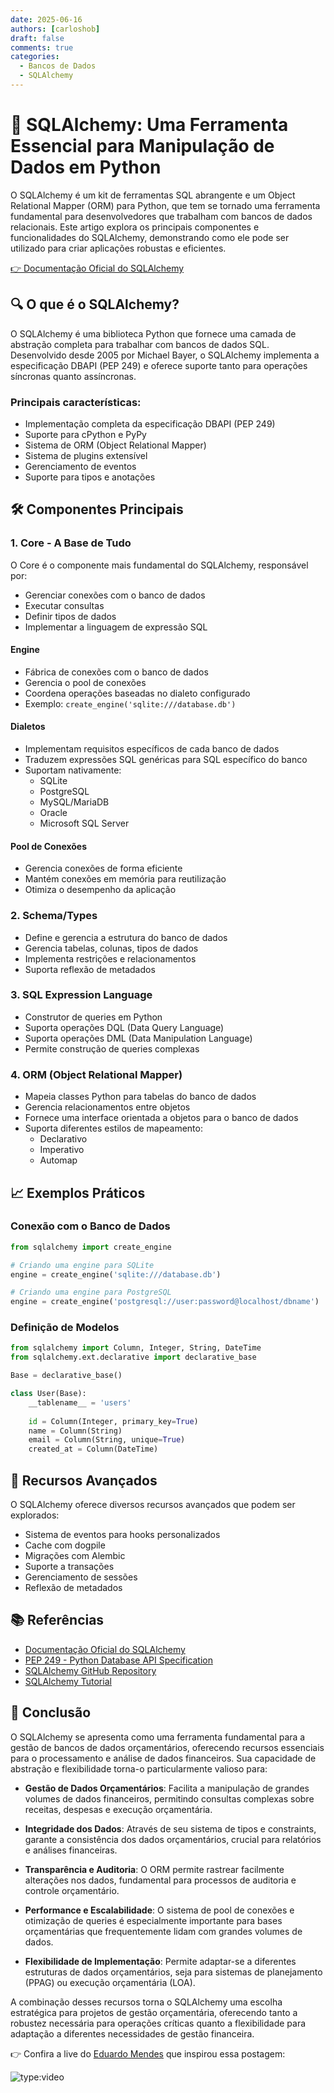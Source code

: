 ```yaml
---
date: 2025-06-16
authors: [carloshob]
draft: false
comments: true
categories:
  - Bancos de Dados
  - SQLAlchemy
---
```


# 🔧 SQLAlchemy: Uma Ferramenta Essencial para Manipulação de Dados em Python

O SQLAlchemy é um kit de ferramentas SQL abrangente e um Object Relational Mapper (ORM) para Python, que tem se tornado uma ferramenta fundamental para desenvolvedores que trabalham com bancos de dados relacionais. Este artigo explora os principais componentes e funcionalidades do SQLAlchemy, demonstrando como ele pode ser utilizado para criar aplicações robustas e eficientes.

[👉 Documentação Oficial do SQLAlchemy](https://www.sqlalchemy.org/)

<!-- more -->

## 🔍 O que é o SQLAlchemy?

O SQLAlchemy é uma biblioteca Python que fornece uma camada de abstração completa para trabalhar com bancos de dados SQL. Desenvolvido desde 2005 por Michael Bayer, o SQLAlchemy implementa a especificação DBAPI (PEP 249) e oferece suporte tanto para operações síncronas quanto assíncronas.

### Principais características:
- Implementação completa da especificação DBAPI (PEP 249)
- Suporte para cPython e PyPy
- Sistema de ORM (Object Relational Mapper)
- Sistema de plugins extensível
- Gerenciamento de eventos
- Suporte para tipos e anotações

## 🛠️ Componentes Principais

### 1. Core - A Base de Tudo

O Core é o componente mais fundamental do SQLAlchemy, responsável por:
- Gerenciar conexões com o banco de dados
- Executar consultas
- Definir tipos de dados
- Implementar a linguagem de expressão SQL

#### Engine
- Fábrica de conexões com o banco de dados
- Gerencia o pool de conexões
- Coordena operações baseadas no dialeto configurado
- Exemplo: `create_engine('sqlite:///database.db')`

#### Dialetos
- Implementam requisitos específicos de cada banco de dados
- Traduzem expressões SQL genéricas para SQL específico do banco
- Suportam nativamente:
  - SQLite
  - PostgreSQL
  - MySQL/MariaDB
  - Oracle
  - Microsoft SQL Server

#### Pool de Conexões
- Gerencia conexões de forma eficiente
- Mantém conexões em memória para reutilização
- Otimiza o desempenho da aplicação

### 2. Schema/Types
- Define e gerencia a estrutura do banco de dados
- Gerencia tabelas, colunas, tipos de dados
- Implementa restrições e relacionamentos
- Suporta reflexão de metadados

### 3. SQL Expression Language
- Construtor de queries em Python
- Suporta operações DQL (Data Query Language)
- Suporta operações DML (Data Manipulation Language)
- Permite construção de queries complexas

### 4. ORM (Object Relational Mapper)
- Mapeia classes Python para tabelas do banco de dados
- Gerencia relacionamentos entre objetos
- Fornece uma interface orientada a objetos para o banco de dados
- Suporta diferentes estilos de mapeamento:
  - Declarativo
  - Imperativo
  - Automap

## 📈 Exemplos Práticos

### Conexão com o Banco de Dados
```python
from sqlalchemy import create_engine

# Criando uma engine para SQLite
engine = create_engine('sqlite:///database.db')

# Criando uma engine para PostgreSQL
engine = create_engine('postgresql://user:password@localhost/dbname')
```

### Definição de Modelos
```python
from sqlalchemy import Column, Integer, String, DateTime
from sqlalchemy.ext.declarative import declarative_base

Base = declarative_base()

class User(Base):
    __tablename__ = 'users'
    
    id = Column(Integer, primary_key=True)
    name = Column(String)
    email = Column(String, unique=True)
    created_at = Column(DateTime)
```

## 🌟 Recursos Avançados

O SQLAlchemy oferece diversos recursos avançados que podem ser explorados:

- Sistema de eventos para hooks personalizados
- Cache com dogpile
- Migrações com Alembic
- Suporte a transações
- Gerenciamento de sessões
- Reflexão de metadados

## 📚 Referências

- [Documentação Oficial do SQLAlchemy](https://docs.sqlalchemy.org/)
- [PEP 249 - Python Database API Specification](https://peps.python.org/pep-0249/)
- [SQLAlchemy GitHub Repository](https://github.com/sqlalchemy/sqlalchemy)
- [SQLAlchemy Tutorial](https://docs.sqlalchemy.org/en/20/tutorial/index.html)

## 🎯 Conclusão

O SQLAlchemy se apresenta como uma ferramenta fundamental para a gestão de bancos de dados orçamentários, oferecendo recursos essenciais para o processamento e análise de dados financeiros. Sua capacidade de abstração e flexibilidade torna-o particularmente valioso para:

- **Gestão de Dados Orçamentários**: Facilita a manipulação de grandes volumes de dados financeiros, permitindo consultas complexas sobre receitas, despesas e execução orçamentária.

- **Integridade dos Dados**: Através de seu sistema de tipos e constraints, garante a consistência dos dados orçamentários, crucial para relatórios e análises financeiras.

- **Transparência e Auditoria**: O ORM permite rastrear facilmente alterações nos dados, fundamental para processos de auditoria e controle orçamentário.

- **Performance e Escalabilidade**: O sistema de pool de conexões e otimização de queries é especialmente importante para bases orçamentárias que frequentemente lidam com grandes volumes de dados.

- **Flexibilidade de Implementação**: Permite adaptar-se a diferentes estruturas de dados orçamentários, seja para sistemas de planejamento (PPAG) ou execução orçamentária (LOA).

A combinação desses recursos torna o SQLAlchemy uma escolha estratégica para projetos de gestão orçamentária, oferecendo tanto a robustez necessária para operações críticas quanto a flexibilidade para adaptação a diferentes necessidades de gestão financeira.


👉 Confira a live do [Eduardo Mendes](https://www.youtube.com/@Dunossauro) que inspirou essa postagem:

![type:video](https://www.youtube.com/embed/t4C1c62Z4Ag)